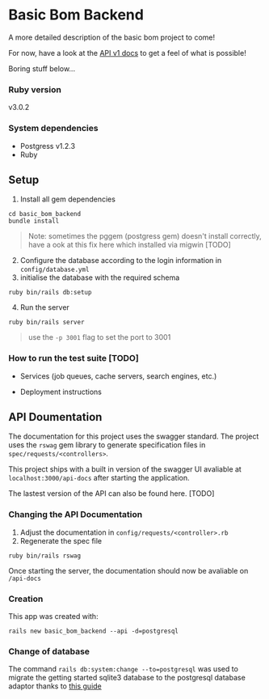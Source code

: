 # Basic Bom Backend

A more detailed description of the basic bom project to come!

For now, have a look at the [API v1 docs](API_v1.md) to get a feel of what is possible!

Boring stuff below...
### Ruby version
v3.0.2

### System dependencies
- Postgress v1.2.3
- Ruby 


## Setup
1. Install all gem dependencies
```
cd basic_bom_backend
bundle install
```
> Note: sometimes the pggem (postgress gem) doesn't install correctly, have a ook at this fix here which installed via migwin [TODO]

2. Configure the database according to the login information in `config/database.yml`
3. initialise the database with the required schema
```
ruby bin/rails db:setup
```
4. Run the server
```
ruby bin/rails server
```

> use the `-p 3001` flag to set the port to 3001


### How to run the test suite [TODO]


* Services (job queues, cache servers, search engines, etc.)

* Deployment instructions


## API Doumentation
The documentation for this project uses the swagger standard. The project uses the `rswag` gem library to generate specification files in `spec/requests/<controllers>`. 

This project ships with a built in version of the swagger UI avaliable at `localhost:3000/api-docs` after starting the application.

The lastest version of the API can also be found here. [TODO]

### Changing the API Documentation
1. Adjust the documentation in `config/requests/<controller>.rb`
2. Regenerate the spec file
```
ruby bin/rails rswag
```

Once starting the server, the documentation should now be avaliable on `/api-docs`

### Creation
This app was created with:
```
rails new basic_bom_backend --api -d=postgresql
```

### Change of database
The command `rails db:system:change --to=postgresql` was used to migrate the getting started sqlite3 database to the postgresql database adaptor thanks to [this guide](https://gorails.com/episodes/rails-6-db-system-change-command)


